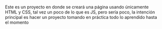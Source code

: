 Este es un proyecto en donde se creará una página usando únicamente HTML y CSS, tal vez un poco de lo que es JS, pero sería poco, la intención principal es hacer un proyecto tomando en práctica todo lo aprendido hasta el momento
